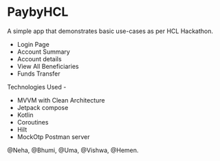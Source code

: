 # PaybyHCL

A simple app that demonstrates basic use-cases as per HCL Hackathon.
+ Login Page
+ Account Summary
+ Account details
+ View All Beneficiaries
+ Funds Transfer



Technologies Used -
  
- MVVM with Clean Architecture
- Jetpack compose
- Kotlin
- Coroutines
- Hilt
- MockOtp Postman server

@Neha, @Bhumi, @Uma, @Vishwa, @Hemen.
